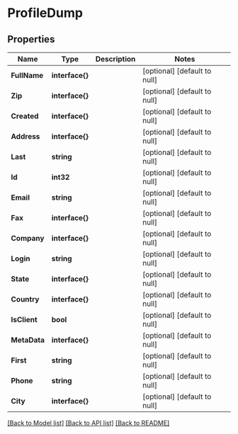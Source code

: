 # ProfileDump

## Properties
Name | Type | Description | Notes
------------ | ------------- | ------------- | -------------
**FullName** | **interface{}** |  | [optional] [default to null]
**Zip** | **interface{}** |  | [optional] [default to null]
**Created** | **interface{}** |  | [optional] [default to null]
**Address** | **interface{}** |  | [optional] [default to null]
**Last** | **string** |  | [optional] [default to null]
**Id** | **int32** |  | [optional] [default to null]
**Email** | **string** |  | [optional] [default to null]
**Fax** | **interface{}** |  | [optional] [default to null]
**Company** | **interface{}** |  | [optional] [default to null]
**Login** | **string** |  | [optional] [default to null]
**State** | **interface{}** |  | [optional] [default to null]
**Country** | **interface{}** |  | [optional] [default to null]
**IsClient** | **bool** |  | [optional] [default to null]
**MetaData** | **interface{}** |  | [optional] [default to null]
**First** | **string** |  | [optional] [default to null]
**Phone** | **string** |  | [optional] [default to null]
**City** | **interface{}** |  | [optional] [default to null]

[[Back to Model list]](../README.md#documentation-for-models) [[Back to API list]](../README.md#documentation-for-api-endpoints) [[Back to README]](../README.md)


